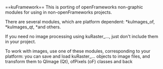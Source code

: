 ﻿==kuFramework==
This is porting of openFrameworks non-graphic modules for using in non-openFrameworks projects.

There are several modules, which are platform dependent:
*kuImages_of,
*kuImages_qt,
*and others.

If you need no image processing using kuRaster_..., just don't include them in your project.

To work with images, use one of these modules, corresponding to your platform:
you can save and load kuRaster_... objects to image files, and transform them 
to QImage (Qt), ofPixels (oF) classes and back

